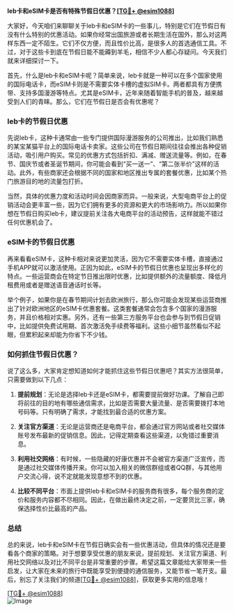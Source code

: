 **leb卡和eSIM卡是否有特殊节假日优惠？[[TG💪+ @esim1088](https://t.me/s/esim1088)]**

大家好，今天咱们来聊聊关于leb卡和eSIM卡的一些事儿，特别是它们在节假日有没有什么特别的优惠活动。如果你经常出国旅游或者长期生活在国外，那么对这两样东西一定不陌生。它们不仅方便，而且性价比高，是很多人的首选通信工具。不过，对于这些卡到底在节假日能不能薅到羊毛，相信不少人都心存疑问。今天我们就来详细探讨一下。

首先，什么是leb卡和eSIM卡呢？简单来说，leb卡就是一种可以在多个国家使用的国际电话卡，而eSIM卡则是不需要实体卡槽的虚拟SIM卡。两者都具有方便携带、支持多国漫游等特点。尤其是eSIM卡，近年来随着智能手机的普及，越来越受到人们的青睐。那么，它们在节假日是否会有优惠呢？

### leb卡的节假日优惠

先说leb卡，这种卡通常由一些专门提供国际漫游服务的公司推出，比如我们熟悉的某宝某猫平台上的国际电话卡卖家。这些公司在节假日期间往往会推出各种促销活动，吸引用户购买。常见的优惠方式包括折扣、满减、赠送流量等。例如，在春节、国庆节或者圣诞节期间，你可能会看到“买一送一”、“第二张半价”这样的活动。此外，有些商家还会根据不同的国家和地区推出专属的套餐优惠，比如某个热门旅游目的地的流量包打折。

当然，具体的优惠力度和活动时间会因商家而异。一般来说，大型电商平台上的促销活动会更丰富一些，因为它们拥有更多的资源和更大的市场影响力。所以如果你想在节假日购买leb卡，建议提前关注各大电商平台的活动预告，这样就能不错过任何优惠机会了。

### eSIM卡的节假日优惠

再来看看eSIM卡，这种卡相对来说更加灵活，因为它不需要实体卡槽，直接通过手机APP就可以激活使用。正因为如此，eSIM卡的节假日优惠也呈现出多样化的特点。一些运营商会在特定节日推出限时优惠，比如提供额外的流量额度、降低月租费用或者是赠送语音通话时长等。

举个例子，如果你是在春节期间计划去欧洲旅行，那么你可能会发现某些运营商推出了针对欧洲地区的eSIM卡优惠套餐。这类套餐通常会包含多个国家的漫游服务，并且价格相对实惠。另外，还有一些第三方服务平台也会参与到节假日促销中，比如提供免费试用期、首次激活免手续费等福利。这些小细节虽然看似不起眼，但累积起来却能为你省下不少钱。

### 如何抓住节假日优惠？

说了这么多，大家肯定想知道如何才能抓住这些节假日优惠吧？其实方法很简单，只需要做到以下几点：

1. **提前规划**：无论是选择leb卡还是eSIM卡，都需要提前做好功课。了解自己即将前往的目的地有哪些通信需求，比如是否需要大量流量、是否需要拨打本地号码等。只有明确了需求，才能找到最合适的优惠方案。

2. **关注官方渠道**：无论是运营商还是电商平台，都会通过官方网站或者社交媒体账号发布最新的促销信息。因此，记得定期查看这些渠道，以免错过重要消息。

3. **利用社交网络**：有时候，一些隐藏的好康优惠并不会被官方渠道广泛宣传，而是通过社交媒体传播开来。你可以加入相关的微信群组或者QQ群，与其他用户交流心得，说不定就能发现意想不到的优惠。

4. **比较不同平台**：市面上提供leb卡和eSIM卡的服务商有很多，每个服务商的定价和服务内容都不尽相同。因此，在做出最终决定之前，一定要货比三家，确保选择性价比最高的产品。

### 总结

总的来说，leb卡和eSIM卡在节假日确实会有一些优惠活动，但具体的情况还是要看各个商家的策略。对于想要享受优惠的朋友来说，提前规划、关注官方渠道、利用社交网络以及对比不同平台是非常重要的步骤。希望这篇文章能给大家带来一些启发，让大家在未来的旅行中既能享受到便捷的通信服务，又能节省一笔开支。最后，别忘了关注我们的频道[[TG💪+ @esim1088](https://t.me/s/esim1088)]，获取更多实用的信息哦！

[[TG💪+ @esim1088](https://t.me/s/esim1088)]  
![Image](https://i.postimg.cc/4NQfJmqS/Snipaste-2025-05-13-00-14-12.png)